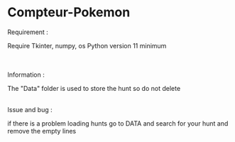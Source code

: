 # Compteur-Pokemon

Requirement : 

  Require Tkinter, numpy, os
  Python version 11 minimum

<br>
<br>
Information :

The "Data" folder is used to store the hunt so do not delete

<br>
Issue and bug : 

if there is a problem loading hunts go to DATA and search for your hunt and remove the empty lines
